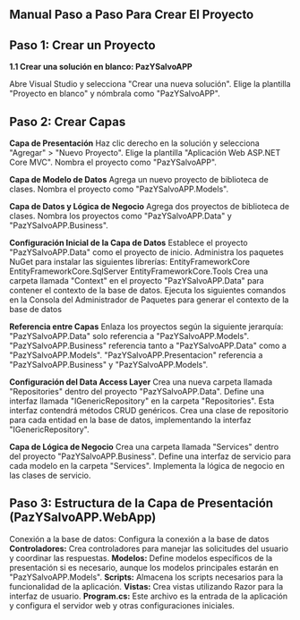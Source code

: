 ## Manual Paso a Paso Para Crear El Proyecto

## Paso 1: Crear un Proyecto

**1.1 Crear una solución en blanco: PazYSalvoAPP**

Abre Visual Studio y selecciona "Crear una nueva solución".
Elige la plantilla "Proyecto en blanco" y nómbrala como "PazYSalvoAPP".

## Paso 2: Crear Capas

**Capa de Presentación**
Haz clic derecho en la solución y selecciona "Agregar" > "Nuevo Proyecto".
Elige la plantilla "Aplicación Web ASP.NET Core MVC".
Nombra el proyecto como "PazYSalvoAPP".

**Capa de Modelo de Datos**
Agrega un nuevo proyecto de biblioteca de clases.
Nombra el proyecto como "PazYSalvoAPP.Models".

**Capa de Datos y Lógica de Negocio**
Agrega dos proyectos de biblioteca de clases.
Nombra los proyectos como "PazYSalvoAPP.Data" y "PazYSalvoAPP.Business".

**Configuración Inicial de la Capa de Datos**
Establece el proyecto "PazYSalvoAPP.Data" como el proyecto de inicio.
Administra los paquetes NuGet para instalar las siguientes librerías:
EntityFrameworkCore
EntityFrameworkCore.SqlServer
EntityFrameworkCore.Tools
Crea una carpeta llamada "Context" en el proyecto "PazYSalvoAPP.Data" para contener el contexto de la base de datos.
Ejecuta los siguientes comandos en la Consola del Administrador de Paquetes para generar el contexto de la base de datos

**Referencia entre Capas**
Enlaza los proyectos según la siguiente jerarquía:
"PazYSalvoAPP.Data" solo referencia a "PazYSalvoAPP.Models".
"PazYSalvoAPP.Business" referencia tanto a "PazYSalvoAPP.Data" como a "PazYSalvoAPP.Models".
"PazYSalvoAPP.Presentacion" referencia a "PazYSalvoAPP.Business" y "PazYSalvoAPP.Models".

**Configuración del Data Access Layer**
Crea una nueva carpeta llamada "Repositories" dentro del proyecto "PazYSalvoAPP.Data".
Define una interfaz llamada "IGenericRepository<T>" en la carpeta "Repositories". Esta interfaz contendrá métodos CRUD genéricos.
Crea una clase de repositorio para cada entidad en la base de datos, implementando la interfaz "IGenericRepository<T>".

**Capa de Lógica de Negocio**
Crea una carpeta llamada "Services" dentro del proyecto "PazYSalvoAPP.Business".
Define una interfaz de servicio para cada modelo en la carpeta "Services".
Implementa la lógica de negocio en las clases de servicio.

## Paso 3: Estructura de la Capa de Presentación (PazYSalvoAPP.WebApp)
Conexión a la base de datos: Configura la conexión a la base de datos 
**Controladores:** Crea controladores para manejar las solicitudes del usuario y coordinar las respuestas.
**Modelos:** Define modelos específicos de la presentación si es necesario, aunque los modelos principales estarán en "PazYSalvoAPP.Models".
**Scripts:** Almacena los scripts necesarios para la funcionalidad de la aplicación.
**Vistas:** Crea vistas utilizando Razor para la interfaz de usuario.
**Program.cs:** Este archivo es la entrada de la aplicación y configura el servidor web y otras configuraciones iniciales.
